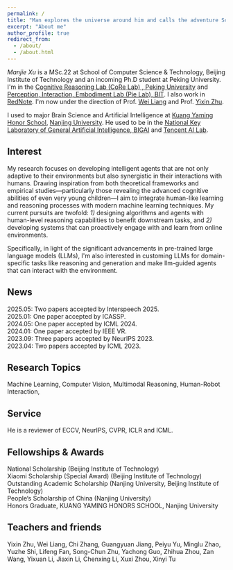 ```yaml
---
permalink: /
title: "Man explores the universe around him and calls the adventure Science. --Edwin Hubble"
excerpt: "About me"
author_profile: true
redirect_from: 
  - /about/
  - /about.html
---
```

*Manjie Xu* is a MSc.22 at School of Computer Science & Technology, Beijing Institute of Technology and an incoming Ph.D student at Peking University. I'm in the [Cognitive Reasoning Lab (CoRe Lab) , Peking University](https://pku.ai/) and [Perception, Interaction, Embodiment Lab (Pie Lab), BIT](https://pie-lab.cn/). I also work in [RedNote](https://xiaohongshu.com/). I'm now under the direction of Prof. [Wei Liang](https://liangwei-bit.github.io/web/) and Prof. [Yixin Zhu](https://yzhu.io/).  

I used to major Brain Science and Artificial Intelligence at [Kuang Yaming Honor School](https://dii.nju.edu.cn/), [Nanjing University](https://www.nju.edu.cn/). He used to be in the [National Key Laboratory of General Artificial Intelligence, BIGAI](https://bigai.ai/) and [Tencent AI Lab](https://ai.tencent.com/ailab/en/about/). 

## Interest
My research focuses on developing intelligent agents that are not only adaptive to their environments but also synergistic in their interactions with humans. Drawing inspiration from both theoretical frameworks and empirical studies—particularly those revealing the advanced cognitive abilities of even very young children—I aim to integrate human-like learning and reasoning processes with modern machine learning techniques. My current pursuits are twofold:
*1)* designing algorithms and agents with human-level reasoning capabilities to benefit downstream tasks, and
*2)* developing systems that can proactively engage with and learn from online environments.


Specifically, in light of the significant advancements in pre-trained large language models (LLMs), I'm also interested in customing LLMs for domain-specific tasks like reasoning and generation and make llm-guided agents that can interact with the environment.

## News
2025.05: Two papers accepted by Interspeech 2025.  
2025.01: One paper accepted by ICASSP.  
2024.05: One paper accepted by ICML 2024.  
2024.01: One paper accepted by IEEE VR.  
2023.09: Three papers accepted by NeurIPS 2023.  
2023.04: Two papers accepted by ICML 2023.

## Research Topics
Machine Learning, Computer Vision, Multimodal Reasoning, Human-Robot Interaction, 

## Service
He is a reviewer of ECCV, NeurIPS, CVPR, ICLR and ICML.

## Fellowships & Awards
National Scholarship (Beijing Institute of Technology)  
Xiaomi Scholarship (Special Award) (Beijing Institute of Technology)  
Outstanding Academic Scholarship (Nanjing University, Beijing Institute of Technology)  
People‘s Scholarship of China (Nanjing University)  
Honors Graduate, KUANG YAMING HONORS SCHOOL, Nanjing University  
## Teachers and friends
Yixin Zhu, Wei Liang, Chi Zhang, Guangyuan Jiang, Peiyu Yu, Minglu Zhao, Yuzhe Shi, Lifeng Fan, Song-Chun Zhu, Yachong Guo, Zhihua Zhou, Zan Wang, Yixuan Li, Jiaxin Li, Chenxing Li, Xuxi Zhou, Xinyi Tu
